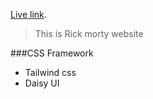 

 [Live link](https://github.com/facebook/create-react-app).

> This is Rick morty website

###CSS Framework
- Tailwind css
- Daisy UI


